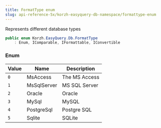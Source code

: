 ```yaml
---
title: FormatType enum
slug: api-reference-5x/korzh-easyquery-db-namespace/formattype-enum
---
```



Represents different database types
```csharp
public enum Korzh.EasyQuery.Db.FormatType
    : Enum, IComparable, IFormattable, IConvertible

```

### Enum

| Value | Name | Description | 
| --- | --- | --- | 
| `0` | MsAccess | The MS Access | 
| `1` | MsSqlServer | MS SQL Server | 
| `2` | Oracle | Oracle | 
| `3` | MySql | MySQL | 
| `4` | PostgreSql | Postgre SQL | 
| `5` | Sqlite | SQLite |